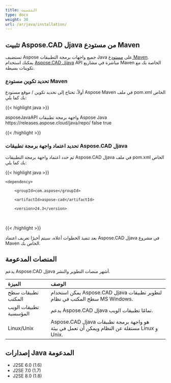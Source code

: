 ```yaml
---
title: التثبيت
type: docs
weight: 30
url: /ar/java/installation/
---
```


## **تثبيت Aspose.CAD لjava من مستودع Maven**

تستضيف Aspose جميع واجهات برمجة التطبيقات Java على [مستودع Maven](https://releases.aspose.com/java/repo/com/aspose/). يمكنك استخدام [Aspose.CAD لjava](https://releases.aspose.com/java/repo/com/aspose/aspose-cad/) API مباشرة في مشاريع Maven الخاصة بك مع تكوينات بسيطة.

### **تحديد تكوين مستودع Maven**

أولاً، تحتاج إلى تحديد تكوين / موقع مستودع Aspose Maven في ملف pom.xml الخاص بك كما يلي:

{{< highlight java >}}

<repositories>
    <repository>
        <id>asposeJavaAPI</id>
        <name>واجهة برمجة تطبيقات Aspose Java</name>
        <url>https://releases.aspose.cloud/java/repo/</url>
        <snapshots>
            <enabled>false</enabled>
        </snapshots>
        <releases>
            <enabled>true</enabled>
        </releases>
    </repository>
</repositories>

{{< /highlight >}}

### **تحديد اعتماد واجهة برمجة تطبيقات Aspose.CAD لjava**

ثم حدد اعتماد واجهة برمجة التطبيقات Aspose.CAD لjava في ملف pom.xml الخاص بك كما يلي:

{{< highlight java >}}

 <dependencies>

    <dependency>

        <groupId>com.aspose</groupId>

        <artifactId>aspose-cad</artifactId>

        <version>24.3</version>        

   </dependency>

</dependencies>

{{< /highlight >}}

بعد تنفيذ الخطوات أعلاه، سيتم أخيرًا تعريف اعتماد Aspose.CAD لjava في مشروع Maven الخاص بك.

## **المنصات المدعومة**

يدعم Aspose.CAD لjava أشهر منصات التطوير والنشر.

|**الميزة**|**الوصف**|
| :- | :- |
|تطبيقات سطح المكتب|يمكن استخدام Aspose.CAD لjava لتطوير تطبيقات سطح المكتب في نظام MS Windows.|
|تطبيقات الويب المؤسسية|يدعم Aspose.CAD لjava تمامًا تطبيقات الويب.|
|Linux/Unix|Aspose.CAD لjava هو واجهة برمجة تطبيقات مستقلة عن النظام ويمكن أن تعمل في بيئة Linux و Unix.|

## **إصدارات Java المدعومة**

- J2SE 6.0 (1.6)
- J2SE 7.0 (1.7)
- J2SE 8.0 (1.8)
